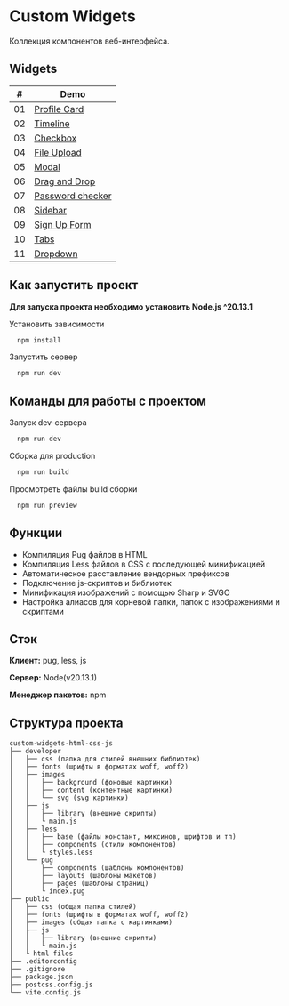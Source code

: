 
# Custom Widgets

Коллекция компонентов веб-интерфейса.

## Widgets

| #    | Demo                               |
| ---- | ---------------------------------- |
| 01   | [Profile Card][profile]            |
| 02   | [Timeline][timeline]               |
| 03   | [Checkbox][checkbox]               |
| 04   | [File Upload][upload]              |
| 05   | [Modal][modal]                     |
| 06   | [Drag and Drop][dnd]               |
| 07   | [Password checker][pwd-checker]    |
| 08   | [Sidebar][sidebar]                 |
| 09   | [Sign Up Form][form]               |
| 10   | [Tabs][tabs]                       |
| 11   | [Dropdown][dropdown]               |

[profile]: https://earodina.github.io/custom-widgets-html-css-js/profile-card
[timeline]: https://earodina.github.io/custom-widgets-html-css-js/timeline
[checkbox]: https://earodina.github.io/custom-widgets-html-css-js/checkbox
[upload]: https://earodina.github.io/custom-widgets-html-css-js/file-upload
[modal]: https://earodina.github.io/custom-widgets-html-css-js/modal
[dnd]: https://earodina.github.io/custom-widgets-html-css-js/drag-and-drop
[pwd-checker]: https://earodina.github.io/custom-widgets-html-css-js/password-checker
[sidebar]: https://earodina.github.io/custom-widgets-html-css-js/sidebar
[form]: https://earodina.github.io/custom-widgets-html-css-js/sign-up-form
[tabs]: https://earodina.github.io/custom-widgets-html-css-js/tabs
[dropdown]: https://earodina.github.io/custom-widgets-html-css-js/dropdown

## Как запустить проект

**Для запуска проекта необходимо установить Node.js ^20.13.1**

Установить зависимости

```bash
  npm install
```

Запустить сервер

```bash
  npm run dev
```

## Команды для работы с проектом

Запуск dev-сервера

```bash
  npm run dev
```

Сборка для production

```bash
  npm run build
```
    
Просмотреть файлы build сборки

```bash
  npm run preview
```
## Функции

- Компиляция Pug файлов в HTML
- Компиляция Less файлов в CSS с последующей минификацией
- Автоматическое расставление вендорных префиксов
- Подключение js-скриптов и библиотек
- Минификация изображений с помощью Sharp и SVGO
- Настройка алиасов для корневой папки, папок с изображениями и скриптами


## Стэк

**Клиент:** pug, less, js

**Сервер:** Node(v20.13.1)

**Менеджер пакетов:** npm

## Структура проекта

``` plain
custom-widgets-html-css-js
├── developer
│   ├── css (папка для стилей внешних библиотек)
│   ├── fonts (шрифты в форматах woff, woff2)
│   ├── images
│   │   ├── background (фоновые картинки)
│   │   ├── content (контентные картинки)
│   │   └── svg (svg картинки)
│   ├── js
│   │   ├── library (внешние скрипты)
│   │   └ main.js
│   ├── less
│   │   ├── base (файлы констант, миксинов, шрифтов и тп)
│   │   ├── components (стили компонентов)
│   │   └ styles.less
│   └── pug
│       ├── components (шаблоны компонентов)
│       ├── layouts (шаблоны макетов)
│       ├── pages (шаблоны страниц)
│       └ index.pug
├── public
│   ├── css (общая папка стилей)
│   ├── fonts (шрифты в форматах woff, woff2)
│   ├── images (общая папка с картинками)
│   ├── js
│   │   ├── library (внешние скрипты)
│   │   └ main.js
│   └ html files
├── .editorconfig
├── .gitignore
├── package.json
├── postcss.config.js
└── vite.config.js
```
